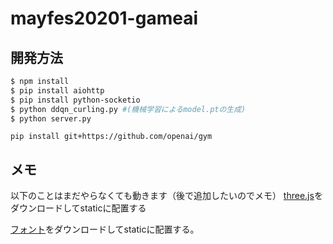 # mayfes20201-gameai
## 開発方法
```bash
$ npm install
$ pip install aiohttp
$ pip install python-socketio
$ python ddqn_curling.py #(機械学習によるmodel.ptの生成)
$ python server.py
```
```
pip install git+https://github.com/openai/gym
```

## メモ
以下のことはまだやらなくても動きます（後で追加したいのでメモ）
[three.js](http://threejs.org/build/three.js)をダウンロードしてstaticに配置する

[フォント](https://raw.githubusercontent.com/mrdoob/three.js/master/examples/fonts/helvetiker_bold.typeface.json)をダウンロードしてstaticに配置する。


